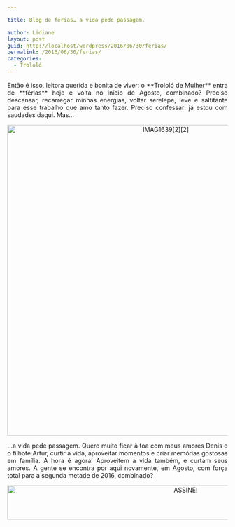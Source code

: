 ```yaml
---

title: Blog de férias… a vida pede passagem.

author: Lidiane
layout: post
guid: http://localhost/wordpress/2016/06/30/ferias/
permalink: /2016/06/30/ferias/
categories:
  - Trololó
---
```

<p align="justify">
  Então é isso, leitora querida e bonita de viver: o **Trololó de Mulher** entra de **férias** hoje e volta no início de Agosto, combinado? Preciso descansar, recarregar minhas energias, voltar serelepe, leve e saltitante para esse trabalho que amo tanto fazer. Preciso confessar: já estou com saudades daqui. Mas…
</p>

<p align="center">
  <img class="alignnone size-full wp-image-12705" src="http://www.trololodemulher.com.br/blog/wp-content/uploads/2016/06/IMAG163922.jpg" alt="IMAG1639[2][2]" width="709" height="709" />
</p>

<p align="justify">
  …a vida pede passagem. Quero muito ficar à toa com meus amores Denis e o filhote Artur, curtir a vida, aproveitar momentos e criar memórias gostosas em família. A hora é agora! Aproveitem a vida também, e curtam seus amores. A gente se encontra por aqui novamente, em Agosto, com força total para a segunda metade de 2016, combinado?
</p>

<p align="center">
  <a href="http://feedburner.google.com/fb/a/mailverify?uri=blogBichaFemea&loc=en_US" target="_blank"><img class="alignnone size-full wp-image-10439" src="http://www.trololodemulher.com.br/blog/wp-content/uploads/2014/09/ASSINE.png" alt="ASSINE!" width="800" height="78" /></a>
</p>